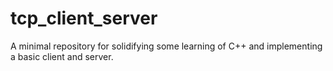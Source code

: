 # tcp_client_server
A minimal repository for solidifying some learning of C++ and implementing a basic client and server.

